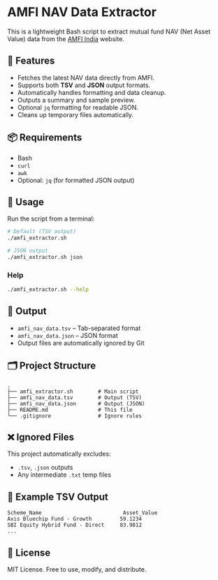 # AMFI NAV Data Extractor

This is a lightweight Bash script to extract mutual fund NAV (Net Asset Value) data from the [AMFI India](https://www.amfiindia.com/) website.

## 🔧 Features

- Fetches the latest NAV data directly from AMFI.
- Supports both **TSV** and **JSON** output formats.
- Automatically handles formatting and data cleanup.
- Outputs a summary and sample preview.
- Optional `jq` formatting for readable JSON.
- Cleans up temporary files automatically.

## 📦 Requirements

- Bash
- `curl`
- `awk`
- Optional: `jq` (for formatted JSON output)

## 🚀 Usage

Run the script from a terminal:

```bash
# Default (TSV output)
./amfi_extractor.sh

# JSON output
./amfi_extractor.sh json
```

### Help

```bash
./amfi_extractor.sh --help
```

## 📁 Output

- `amfi_nav_data.tsv` – Tab-separated format
- `amfi_nav_data.json` – JSON format
- Output files are automatically ignored by Git

## 🗂 Project Structure

```
.
├── amfi_extractor.sh        # Main script
├── amfi_nav_data.tsv        # Output (TSV)
├── amfi_nav_data.json       # Output (JSON)
├── README.md                # This file
└── .gitignore               # Ignore rules
```

## ❌ Ignored Files

This project automatically excludes:
- `.tsv`, `.json` outputs
- Any intermediate `.txt` temp files

## 📝 Example TSV Output

```
Scheme_Name                          Asset_Value
Axis Bluechip Fund - Growth         59.1234
SBI Equity Hybrid Fund - Direct     83.9812
...
```

## 📄 License

MIT License. Free to use, modify, and distribute.